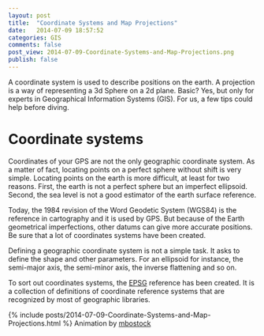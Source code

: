 ```yaml
---
layout: post
title:  "Coordinate Systems and Map Projections"
date:   2014-07-09 18:57:52
categories: GIS
comments: false
post_view: 2014-07-09-Coordinate-Systems-and-Map-Projections.png
publish: false
---
```


A coordinate system is used to describe positions on the earth. A projection is a way of representing a 3d Sphere on a 2d plane. Basic? Yes, but only for experts in Geographical Information Systems (GIS). For us, a few tips could help before diving.

<h1> Coordinate systems </h1>

Coordinates of your GPS are not the only geographic coordinate system. As a matter of fact, locating points on a perfect sphere without shift is very simple. Locating points on the earth is more difficult, at least for two reasons. First, the earth is not a perfect sphere but an imperfect ellipsoid. Second, the sea level is not a good estimator of the earth surface reference.

Today, the 1984 revision of the Word Geodetic System (WGS84) is the reference in cartography and it is used by GPS. But because of the Earth geometrical imperfections, other datums can give more accurate positions. Be sure that a lot of coordinates systems have been created.

Defining a geographic coordinate system is not a simple task. It asks to define the shape and other parameters. For an ellipsoid for instance, the semi-major axis, the semi-minor axis, the inverse flattening and so on.

To sort out coordinates systems, the [EPSG][epsg] reference has been created. It is a collection of definitions of coordinate reference systems that are recognized by most of geographic libraries.


{% include posts/2014-07-09-Coordinate-Systems-and-Map-Projections.html %}
Animation by [mbostock][gistproj] 


[gistproj]:http://bl.ocks.org/mbostock/3711652
[epsg]: http://www.epsg.org/
